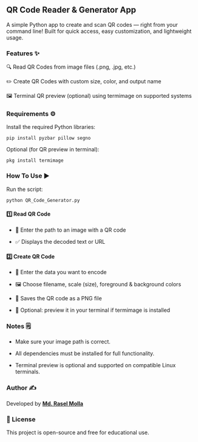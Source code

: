 ## QR Code Reader & Generator App

A simple Python app to create and scan QR codes — right from your command line!
Built for quick access, easy customization, and lightweight usage.

### Features ✨

🔍 Read QR Codes from image files (.png, .jpg, etc.)

✏️ Create QR Codes with custom size, color, and output name

🖼️ Terminal QR preview (optional) using termimage on supported systems

### Requirements ⚙️

Install the required Python libraries:
```
pip install pyzbar pillow segno
```
Optional (for QR preview in terminal):
```
pkg install termimage
```
### How To Use ▶️

Run the script:
```
python QR_Code_Generator.py
```

#### 1️⃣ Read QR Code

- 📸 Enter the path to an image with a QR code

- ✅ Displays the decoded text or URL

#### 2️⃣ Create QR Code

- 📝 Enter the data you want to encode

- 🖼️ Choose filename, scale (size), foreground & background colors

- 💾 Saves the QR code as a PNG file

- 🧪 Optional: preview it in your terminal if termimage is installed

### Notes 🗒️

- Make sure your image path is correct.

- All dependencies must be installed for full functionality.

- Terminal preview is optional and supported on compatible Linux terminals.

### Author ✍️
Developed by **[Md. Rasel Molla](https://github.com/rasel-ml)**


### 📄 License
This project is open-source and free for educational use.

